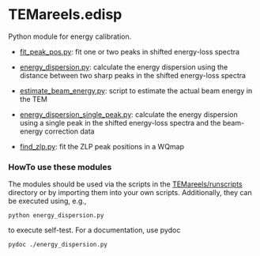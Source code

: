 TEMareels.edisp
===============

Python module for energy calibration.

- [fit_peak_pos.py](./fit_peak_pos.py):
      fit one or two peaks in shifted energy-loss spectra

- [energy_dispersion.py](./energy_dispersion.py): 
      calculate the energy dispersion using the distance between 
      two sharp peaks in the shifted energy-loss spectra


- [estimate_beam_energy.py](./estimate_beam_energy.py):
      script to estimate the actual beam energy in the TEM
- [energy_dispersion_single_peak.py](./energy_dispersion_single_peak.py):
      calculate the energy dispersion using a single peak in the
      shifted energy-loss spectra and the beam-energy correction data

- [find_zlp.py](./find_zlp.py):
      fit the ZLP peak positions in a WQmap
      
### HowTo use these modules

The modules should be used via the scripts in the [TEMareels/runscripts](../runscripts)
directory or by importing them into your own scripts. Additionally, they
can be executed using, e.g.,

```python energy_dispersion.py```

to execute self-test. For a documentation, use pydoc

```pydoc ./energy_dispersion.py```
